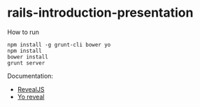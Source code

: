 # rails-introduction-presentation

How to run

```
npm install -g grunt-cli bower yo
npm install
bower install
grunt server
```

Documentation:

* [RevealJS](https://github.com/hakimel/reveal.js)
* [Yo reveal](https://github.com/slara/generator-reveal)
